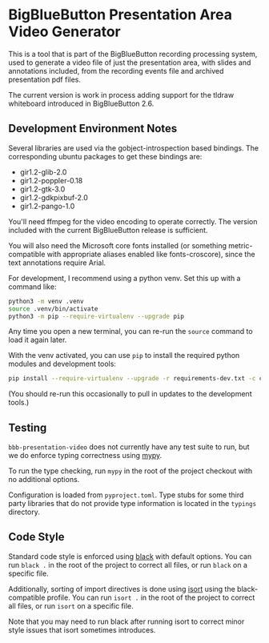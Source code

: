 BigBlueButton Presentation Area Video Generator
===============================================

This is a tool that is part of the BigBlueButton recording processing system,
used to generate a video file of just the presentation area, with slides and
annotations included, from the recording events file and archived presentation
pdf files.

The current version is work in process adding support for the tldraw
whiteboard introduced in BigBlueButton 2.6.

Development Environment Notes
-----------------------------

Several libraries are used via the gobject-introspection based bindings.
The corresponding ubuntu packages to get these bindings are:
  - gir1.2-glib-2.0
  - gir1.2-poppler-0.18
  - gir1.2-gtk-3.0
  - gir1.2-gdkpixbuf-2.0
  - gir1.2-pango-1.0

You'll need ffmpeg for the video encoding to operate correctly. The version
included with the current BigBlueButton release is sufficient.

You will also need the Microsoft core fonts installed (or something
metric-compatible with appropriate aliases enabled like fonts-croscore), since
the text annotations require Arial.

For development, I recommend using a python venv. Set this up with a command
like:

```sh
python3 -m venv .venv
source .venv/bin/activate
python3 -m pip --require-virtualenv --upgrade pip
```

Any time you open a new terminal, you can re-run the `source` command to load
it again later.

With the venv activated, you can use `pip` to install the required python
modules and development tools:

```sh
pip install --require-virtualenv --upgrade -r requirements-dev.txt -c constraints-ubuntu-focal.txt
```

(You should re-run this occasionally to pull in updates to the development tools.)

Testing
-------

`bbb-presentation-video` does not currently have any test suite to run, but
we do enforce typing correctness using
[mypy](https://mypy.readthedocs.io/en/stable/).

To run the type checking, run `mypy` in the root of the project checkout with
no additional options.

Configuration is loaded from `pyproject.toml`. Type stubs for some third party
libraries that do not provide type information is located in the `typings`
directory.

Code Style
----------

Standard code style is enforced using
[black](https://black.readthedocs.io/en/stable/) with default options. You can
run `black .` in the root of the project to correct all files, or run `black`
on a specific file.

Additionally, sorting of import directives is done using
[isort](https://pycqa.github.io/isort/) using the black-compatible profile.
You can run `isort .` in the root of the project to correct all files, or run
`isort` on a specific file.

Note that you may need to run black after running isort to correct minor style
issues that isort sometimes introduces.
